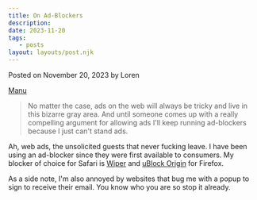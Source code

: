 ```yaml
---
title: On Ad-Blockers
description:
date: 2023-11-20
tags:
   - posts
layout: layouts/post.njk
---
```


Posted on November 20, 2023 by Loren

[Manu](https://manuelmoreale.com/on-ad-blockers)

> No matter the case, ads on the web will always be tricky and live in this bizarre gray area. And until someone comes up with a really compelling argument for allowing ads I'll keep running ad-blockers because I just can't stand ads.

Ah, web ads, the unsolicited guests that never fucking leave. I have been using an ad-blocker since they were first available to consumers. My blocker of choice for Safari is [Wiper](https://kaylees.site/wipr.html) and [uBlock Origin](https://ublockorigin.com/) for Firefox.

As a side note, I'm also annoyed by websites that bug me with a popup to sign to receive their email. You know who you are so stop it already.
